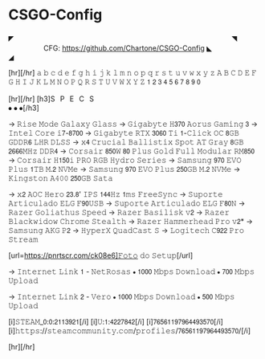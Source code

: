 # CSGO-Config

◤　　　　　　　　　　　　　　　　　　　　　　　　　　　　　　　◥
　　　　　CFG: https://github.com/Chartone/CSGO-Config
◣　　　　　　　　　　　　　　　　　　　　　　　　　　　　　　　◢

[hr][/hr]
𝚊 𝚋 𝚌 𝚍 𝚎 𝚏 𝚐 𝚑 𝚒 𝚓 𝚔 𝚕 𝚖 𝚗 𝚘 𝚙 𝚚 𝚛 𝚜 𝚝 𝚞 𝚟 𝚠 𝚡 𝚢 𝚣
𝙰 𝙱 𝙲 𝙳 𝙴 𝙵 𝙶 𝙷 𝙸 𝙹 𝙺 𝙻 𝙼 𝙽 𝙾 𝙿 𝚀 𝚁 𝚂 𝚃 𝚄 𝚅 𝚆 𝚇 𝚈 𝚉
𝟣 𝟤 𝟥 𝟦 𝟧 𝟨 𝟩 𝟪 𝟫 𝟢

[hr][/hr]
[h3]S⠀P⠀E⠀C⠀S　　　　　　　　　　　　　　　　　　　　　　　　　　⦁ ⦁ ⦁[/h3]

→ 𝚁𝚒𝚜𝚎 𝙼𝚘𝚍𝚎 𝙶𝚊𝚕𝚊𝚡𝚢 𝙶𝚕𝚊𝚜𝚜
→ 𝙶𝚒𝚐𝚊𝚋𝚢𝚝𝚎 𝙷𝟥𝟩𝟢 𝙰𝚘𝚛𝚞𝚜 𝙶𝚊𝚖𝚒𝚗𝚐 𝟥
→ 𝙸𝚗𝚝𝚎𝚕 𝙲𝚘𝚛𝚎 𝚒𝟩-𝟪𝟩𝟢𝟢
→ 𝙶𝚒𝚐𝚊𝚋𝚢𝚝𝚎 𝚁𝚃𝚇 𝟥𝟢𝟨𝟢 𝚃𝚒 𝟣-𝙲𝚕𝚒𝚌𝚔 𝙾𝙲 𝟪𝙶𝙱 𝙶𝙳𝙳𝚁𝟨 𝙻𝙷𝚁 𝙳𝙻𝚂𝚂
→ 𝚡𝟦 𝙲𝚛𝚞𝚌𝚒𝚊𝚕 𝙱𝚊𝚕𝚕𝚒𝚜𝚝𝚒𝚡 𝚂𝚙𝚘𝚝 𝙰𝚃 𝙶𝚛𝚊𝚢 𝟪𝙶𝙱 𝟤𝟨𝟨𝟨𝙼𝙷𝚣 𝙳𝙳𝚁𝟦
→ 𝙲𝚘𝚛𝚜𝚊𝚒𝚛 𝟪𝟧𝟢𝚆 𝟪𝟢 𝙿𝚕𝚞𝚜 𝙶𝚘𝚕𝚍 𝙵𝚞𝚕𝚕 𝙼𝚘𝚍𝚞𝚕𝚊𝚛 𝚁𝙼𝟪𝟧𝟢
→ 𝙲𝚘𝚛𝚜𝚊𝚒𝚛 𝙷𝟣𝟧𝟢𝚒 𝙿𝚁𝙾 𝚁𝙶𝙱 𝙷𝚢𝚍𝚛𝚘 𝚂𝚎𝚛𝚒𝚎𝚜
→ 𝚂𝚊𝚖𝚜𝚞𝚗𝚐 𝟫𝟩𝟢 𝙴𝚅𝙾 𝙿𝚕𝚞𝚜 𝟣𝚃𝙱 𝙼.𝟤 𝙽𝚅𝙼𝚎
→ 𝚂𝚊𝚖𝚜𝚞𝚗𝚐 𝟫𝟩𝟢 𝙴𝚅𝙾 𝙿𝚕𝚞𝚜 𝟤𝟧𝟢𝙶𝙱 𝙼.𝟤 𝙽𝚅𝙼𝚎
→ 𝙺𝚒𝚗𝚐𝚜𝚝𝚘𝚗 𝙰𝟺𝟶𝟶 𝟤𝟧𝟢𝙶𝙱 𝚂𝚊𝚝𝚊

→ 𝚡𝟤 𝙰𝙾𝙲 𝙷𝚎𝚛𝚘 𝟤𝟥.𝟪' 𝙸𝙿𝚂 𝟣𝟦𝟦𝙷𝚣 𝟣𝚖𝚜 𝙵𝚛𝚎𝚎𝚂𝚢𝚗𝚌
→ 𝚂𝚞𝚙𝚘𝚛𝚝𝚎 𝙰𝚛𝚝𝚒𝚌𝚞𝚕𝚊𝚍𝚘 𝙴𝙻𝙶 𝙵𝟫𝟢𝚄𝚂𝙱
→ 𝚂𝚞𝚙𝚘𝚛𝚝𝚎 𝙰𝚛𝚝𝚒𝚌𝚞𝚕𝚊𝚍𝚘 𝙴𝙻𝙶 𝙵𝟪𝟢𝙽
→ 𝚁𝚊𝚣𝚎𝚛 𝙶𝚘𝚕𝚒𝚊𝚝𝚑𝚞𝚜 𝚂𝚙𝚎𝚎𝚍
→ 𝚁𝚊𝚣𝚎𝚛 𝙱𝚊𝚜𝚒𝚕𝚒𝚜𝚔 𝚟𝟤
→ 𝚁𝚊𝚣𝚎𝚛 𝙱𝚕𝚊𝚌𝚔𝚠𝚒𝚍𝚘𝚠 𝙲𝚑𝚛𝚘𝚖𝚎 𝚂𝚝𝚎𝚊𝚕𝚝𝚑
→ 𝚁𝚊𝚣𝚎𝚛 𝙷𝚊𝚖𝚖𝚎𝚛𝚑𝚎𝚊𝚍 𝙿𝚛𝚘 𝚟𝟤*
→ 𝚂𝚊𝚖𝚜𝚞𝚗𝚐 𝙰𝙺𝙶 𝙿𝟤
→ 𝙷𝚢𝚙𝚎𝚛𝚇 𝚀𝚞𝚊𝚍𝙲𝚊𝚜𝚝 𝚂
→ 𝙻𝚘𝚐𝚒𝚝𝚎𝚌𝚑 𝙲𝟫𝟤𝟤 𝙿𝚛𝚘 𝚂𝚝𝚛𝚎𝚊𝚖

[url=https://pnrtscr.com/ck08e6]𝙵𝚘𝚝𝚘 𝚍𝚘 𝚂𝚎𝚝𝚞𝚙[/url]

→ 𝙸𝚗𝚝𝚎𝚛𝚗𝚎𝚝 𝙻𝚒𝚗𝚔 𝟣 - 𝙽𝚎𝚝𝚁𝚘𝚜𝚊𝚜
⦁ 𝟣𝟢𝟢𝟢 𝙼𝚋𝚙𝚜 𝙳𝚘𝚠𝚗𝚕𝚘𝚊𝚍
⦁ 𝟩𝟢𝟢 𝙼𝚋𝚙𝚜 𝚄𝚙𝚕𝚘𝚊𝚍

→ 𝙸𝚗𝚝𝚎𝚛𝚗𝚎𝚝 𝙻𝚒𝚗𝚔 𝟤 - 𝚅𝚎𝚛𝚘
⦁ 𝟣𝟢𝟢𝟢 𝙼𝚋𝚙𝚜 𝙳𝚘𝚠𝚗𝚕𝚘𝚊𝚍
⦁ 𝟧𝟢𝟢 𝙼𝚋𝚙𝚜 𝚄𝚙𝚕𝚘𝚊𝚍

[i]𝚂𝚃𝙴𝙰𝙼_𝟢:𝟢:𝟤𝟣𝟣𝟥𝟫𝟤𝟣[/i]
[i]𝚄:𝟣:𝟦𝟤𝟤𝟩𝟪𝟦𝟤[/i]
[i]𝟩𝟨𝟧𝟨𝟣𝟣𝟫𝟩𝟫𝟨𝟦𝟦𝟫𝟥𝟧𝟩𝟢[/i]
[i]𝚑𝚝𝚝𝚙𝚜://𝚜𝚝𝚎𝚊𝚖𝚌𝚘𝚖𝚖𝚞𝚗𝚒𝚝𝚢.𝚌𝚘𝚖/𝚙𝚛𝚘𝚏𝚒𝚕𝚎𝚜/𝟩𝟨𝟧𝟨𝟣𝟣𝟫𝟩𝟫𝟨𝟦𝟦𝟫𝟥𝟧𝟩𝟢/[/i]

[hr][/hr]

